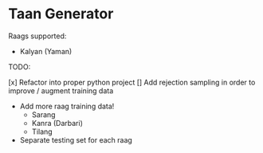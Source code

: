 # Taan Generator

Raags supported:

- Kalyan (Yaman)

TODO:

[x] Refactor into proper python project
[] Add rejection sampling in order to improve / augment training data

- Add more raag training data!
  - Sarang
  - Kanra (Darbari)
  - Tilang
- Separate testing set for each raag
